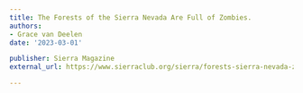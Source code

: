 ```yaml
---
title: The Forests of the Sierra Nevada Are Full of Zombies.
authors:
- Grace van Deelen
date: '2023-03-01'

publisher: Sierra Magazine
external_url: https://www.sierraclub.org/sierra/forests-sierra-nevada-zombies-climate-change

---
```

